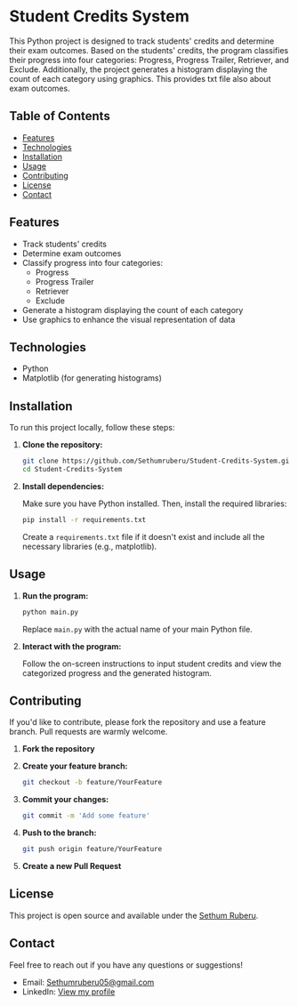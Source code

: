 # Student Credits System

This Python project is designed to track students' credits and determine their exam outcomes. Based on the students' credits, the program classifies their progress into four categories: Progress, Progress Trailer, Retriever, and Exclude. Additionally, the project generates a histogram displaying the count of each category using graphics. This provides txt file also about exam outcomes.

## Table of Contents

- [Features](#features)
- [Technologies](#technologies)
- [Installation](#installation)
- [Usage](#usage)
- [Contributing](#contributing)
- [License](#license)
- [Contact](#contact)

## Features

- Track students' credits
- Determine exam outcomes
- Classify progress into four categories:
  - Progress
  - Progress Trailer
  - Retriever
  - Exclude
- Generate a histogram displaying the count of each category
- Use graphics to enhance the visual representation of data

## Technologies

- Python
- Matplotlib (for generating histograms)

## Installation

To run this project locally, follow these steps:

1. **Clone the repository:**

    ```sh
    git clone https://github.com/Sethumruberu/Student-Credits-System.git
    cd Student-Credits-System
    ```

2. **Install dependencies:**

    Make sure you have Python installed. Then, install the required libraries:

    ```sh
    pip install -r requirements.txt
    ```

    Create a `requirements.txt` file if it doesn't exist and include all the necessary libraries (e.g., matplotlib).

## Usage

1. **Run the program:**

    ```sh
    python main.py
    ```

    Replace `main.py` with the actual name of your main Python file.

2. **Interact with the program:**

    Follow the on-screen instructions to input student credits and view the categorized progress and the generated histogram.

## Contributing

If you'd like to contribute, please fork the repository and use a feature branch. Pull requests are warmly welcome.

1. **Fork the repository**
2. **Create your feature branch:**

    ```sh
    git checkout -b feature/YourFeature
    ```

3. **Commit your changes:**

    ```sh
    git commit -m 'Add some feature'
    ```

4. **Push to the branch:**

    ```sh
    git push origin feature/YourFeature
    ```

5. **Create a new Pull Request**

## License

This project is open source and available under the [Sethum Ruberu](https://www.linkedin.com/in/sethum-ruberu-90a369293/).

## Contact

Feel free to reach out if you have any questions or suggestions!

- Email: Sethumruberu05@gmail.com
- LinkedIn: [View my profile](https://www.linkedin.com/in/sethum-ruberu-90a369293/)

